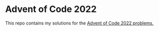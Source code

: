 # Advent of Code 2022

This repo contains my solutions for the [Advent of Code 2022 problems.](https://adventofcode.com/2022)
